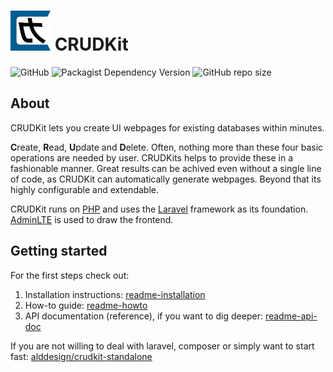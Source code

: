 # ![logo](./src/assets/crudkit/img/crudkit_logo_64.png) CRUDKit
![GitHub](https://img.shields.io/github/license/alddesign/crudkit?style=flat-square) 
![Packagist Dependency Version](https://img.shields.io/packagist/dependency-v/alddesign/crudkit/php?style=flat-square)
![GitHub repo size](https://img.shields.io/github/repo-size/alddesign/crudkit?style=flat-square)

## About
CRUDKit lets you create UI webpages for existing databases within minutes.

**C**reate, **R**ead, **U**pdate and **D**elete. Often, nothing more than these four basic operations are needed by user. CRUDKits helps to provide these in a fashionable manner. Great results can be achived even without a single line of code, as CRUDKit can automatically generate webpages. Beyond that its highly configurable and extendable. 

CRUDKit runs on [PHP](https://php.net/) and uses the [Laravel](https://laravel.com/) framework as its foundation. [AdminLTE](https://adminlte.io/) is used to draw the frontend.

## Getting started
For the first steps check out:
1. Installation instructions: [readme-installation](./readme-installation.md)
2. How-to guide: [readme-howto](./readme-howto.md)
3. API documentation (reference), if you want to dig deeper: [readme-api-doc](./readme-api-doc.md)

If you are not willing to deal with laravel, composer or simply want to start fast: [alddesign/crudkit-standalone](https://github.com/alddesign/crudkit-standalone)  
